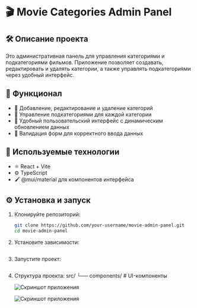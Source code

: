 # 🎬 Movie Categories Admin Panel

## 🛠️ Описание проекта

Это административная панель для управления категориями и подкатегориями фильмов. Приложение позволяет создавать, редактировать и удалять категории, а также управлять подкатегориями через удобный интерфейс.

## 🚀 Функционал

- 🔹 Добавление, редактирование и удаление категорий
- 🔹 Управление подкатегориями для каждой категории
- 🔹 Удобный пользовательский интерфейс с динамическим обновлением данных
- 🔹 Валидация форм для корректного ввода данных

## 🧰 Используемые технологии

- ⚛️ React + Vite
- ⚙️ TypeScript
- 🖌️ @mui/material для компонентов интерфейса

## ⚙️ Установка и запуск

1. Клонируйте репозиторий:
   ```bash
   git clone https://github.com/your-username/movie-admin-panel.git
   cd movie-admin-panel

2. Установите зависимости:
   ```npm install
   
3. Запустите проект:
   ```npm run dev
   
4. Структура проекта:
   src/
   └── components/       # UI-компоненты

   ![Скриншот приложения](./assets/main.jpg)

   ![Скриншот приложения](./assets/edit.jpg)